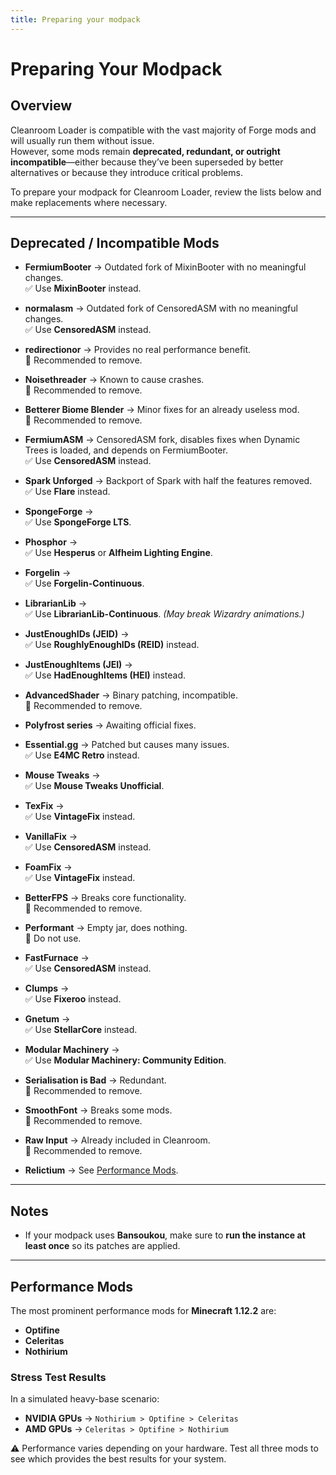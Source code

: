 ```yaml
---
title: Preparing your modpack
---
```


# Preparing Your Modpack

## Overview

Cleanroom Loader is compatible with the vast majority of Forge mods and will usually run them without issue.  
However, some mods remain **deprecated, redundant, or outright incompatible**—either because they’ve been superseded by better alternatives or because they introduce critical problems.

To prepare your modpack for Cleanroom Loader, review the lists below and make replacements where necessary.

---

## Deprecated / Incompatible Mods

- **FermiumBooter** → Outdated fork of MixinBooter with no meaningful changes.  
  ✅ Use **MixinBooter** instead.

- **normalasm** → Outdated fork of CensoredASM with no meaningful changes.  
  ✅ Use **CensoredASM** instead.

- **redirectionor** → Provides no real performance benefit.  
  🚫 Recommended to remove.

- **Noisethreader** → Known to cause crashes.  
  🚫 Recommended to remove.

- **Betterer Biome Blender** → Minor fixes for an already useless mod.  
  🚫 Recommended to remove.

- **FermiumASM** → CensoredASM fork, disables fixes when Dynamic Trees is loaded, and depends on FermiumBooter.  
  ✅ Use **CensoredASM** instead.

- **Spark Unforged** → Backport of Spark with half the features removed.  
  ✅ Use **Flare** instead.

- **SpongeForge** →  
  ✅ Use **SpongeForge LTS**.

- **Phosphor** →  
  ✅ Use **Hesperus** or **Alfheim Lighting Engine**.

- **Forgelin** →  
  ✅ Use **Forgelin-Continuous**.

- **LibrarianLib** →  
  ✅ Use **LibrarianLib-Continuous**. *(May break Wizardry animations.)*

- **JustEnoughIDs (JEID)** →  
  ✅ Use **RoughlyEnoughIDs (REID)** instead.

- **JustEnoughItems (JEI)** →  
  ✅ Use **HadEnoughItems (HEI)** instead.

- **AdvancedShader** → Binary patching, incompatible.  
  🚫 Recommended to remove.

- **Polyfrost series** → Awaiting official fixes.

- **Essential.gg** → Patched but causes many issues.  
  ✅ Use **E4MC Retro** instead.

- **Mouse Tweaks** →  
  ✅ Use **Mouse Tweaks Unofficial**.

- **TexFix** →  
  ✅ Use **VintageFix** instead.

- **VanillaFix** →  
  ✅ Use **CensoredASM** instead.

- **FoamFix** →  
  ✅ Use **VintageFix** instead.

- **BetterFPS** → Breaks core functionality.  
  🚫 Recommended to remove.

- **Performant** → Empty jar, does nothing.  
  🚫 Do not use.

- **FastFurnace** →  
  ✅ Use **CensoredASM** instead.

- **Clumps** →  
  ✅ Use **Fixeroo** instead.

- **Gnetum** →  
  ✅ Use **StellarCore** instead.

- **Modular Machinery** →  
  ✅ Use **Modular Machinery: Community Edition**.

- **Serialisation is Bad** → Redundant.  
  🚫 Recommended to remove.

- **SmoothFont** → Breaks some mods.  
  🚫 Recommended to remove.

- **Raw Input** → Already included in Cleanroom.  
  🚫 Recommended to remove.

- **Relictium** → See [Performance Mods](#performance-mods).

---

## Notes

- If your modpack uses **Bansoukou**, make sure to **run the instance at least once** so its patches are applied.

---

## Performance Mods

The most prominent performance mods for **Minecraft 1.12.2** are:

- **Optifine**
- **Celeritas**
- **Nothirium**

### Stress Test Results
In a simulated heavy-base scenario:

- **NVIDIA GPUs** → `Nothirium > Optifine > Celeritas`
- **AMD GPUs** → `Celeritas > Optifine > Nothirium`

⚠️ Performance varies depending on your hardware. Test all three mods to see which provides the best results for your system.
